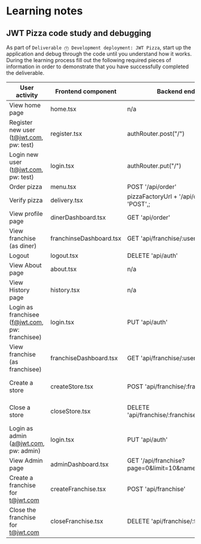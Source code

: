 # Learning notes

## JWT Pizza code study and debugging

As part of `Deliverable ⓵ Development deployment: JWT Pizza`, start up the application and debug through the code until you understand how it works. During the learning process fill out the following required pieces of information in order to demonstrate that you have successfully completed the deliverable.

| User activity                                       | Frontend component      | Backend endpoints                                  | Database SQL                                               |
| --------------------------------------------------- | ----------------------- | -------------------------------------------------- | ---------------------------------------------------------- |
| View home page                                      | home.tsx                | n/a                                                | n/a                                                        |
| Register new user<br/>(t@jwt.com, pw: test)         | register.tsx            | authRouter.post("/")                               | addUser(user), loginUser(user)                             |
| Login new user<br/>(t@jwt.com, pw: test)            | login.tsx               | authRouter.put("/")                                | getUser(user), loginUser(user)                             |
| Order pizza                                         | menu.tsx                | POST '/api/order'                                  | addDinerOrder(user, order)                                 |
| Verify pizza                                        | delivery.tsx            | pizzaFactoryUrl + '/api/order/verify', 'POST',;    | n/a                                                        |
| View profile page                                   | dinerDashboard.tsx      | GET 'api/order'                                    | getOrders(user, page)                                      |
| View franchise<br/>(as diner)                       | franchinseDashboard.tsx | GET 'api/franchise/:userId'                        | getFranchise(franchise)                                    |
| Logout                                              | logout.tsx              | DELETE 'api/auth'                                  | logoutUser(token)                                          |
| View About page                                     | about.tsx               | n/a                                                | n/a                                                        |
| View History page                                   | history.tsx             | n/a                                                | n/a                                                        |
| Login as franchisee<br/>(f@jwt.com, pw: franchisee) | login.tsx               | PUT 'api/auth'                                     | getUser(user), loginUser(user)                             |
| View franchise<br/>(as franchisee)                  | franchiseDashboard.tsx  | GET 'api/franchise/:userId'                        | getFranchise(franchise)                                    |
| Create a store                                      | createStore.tsx         | POST 'api/franchise/:franchiseId/store'            | getFranchise(franchise), createStore(franchiseId, store)   |
| Close a store                                       | closeStore.tsx          | DELETE 'api/franchise/:franchiseId/store/:storeId' | getFranchise(franchise), deleteStore(franchiseId, storeId) |
| Login as admin<br/>(a@jwt.com, pw: admin)           | login.tsx               | PUT 'api/auth'                                     | getUser(user), loginUser(user)                             |
| View Admin page                                     | adminDashboard.tsx      | GET '/api/franchise?page=0&limit=10&name=\*'       | getFranchises(authUser, page, limit, nameFilter)           |
| Create a franchise for t@jwt.com                    | createFranchise.tsx     | POST 'api/franchise'                               | createFranchise(franchise)                                 |
| Close the franchise for t@jwt.com                   | closeFranchise.tsx      | DELETE 'api/franchise/:franchiseId'                | deleteFranchise(franchiseId)                               |
